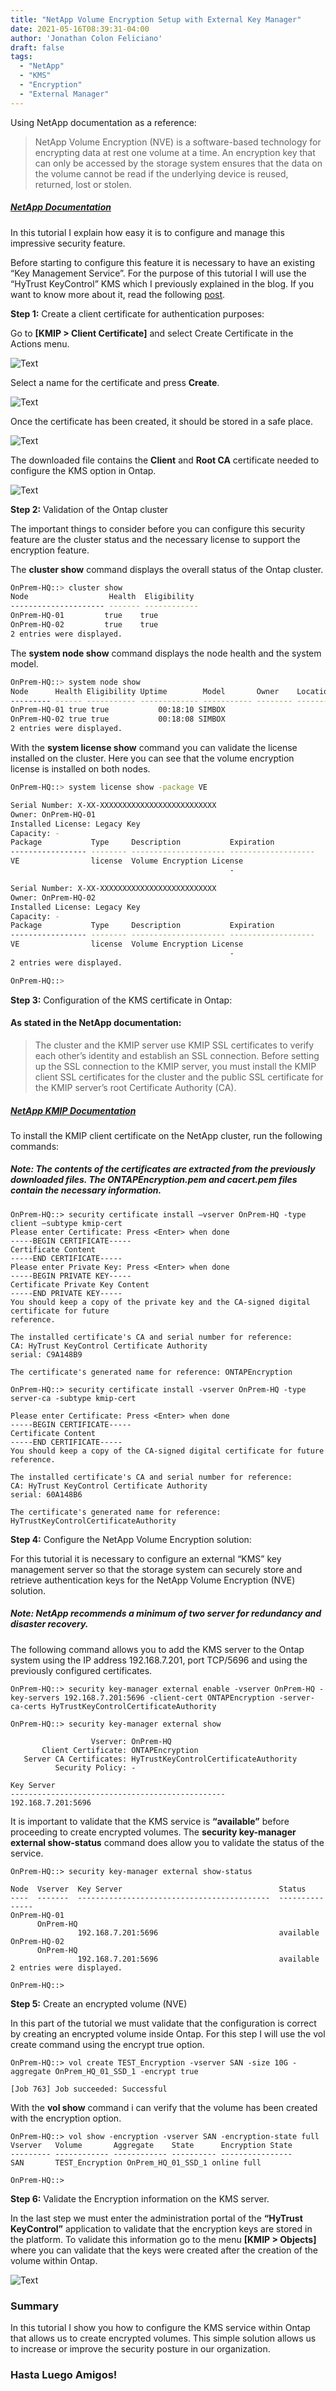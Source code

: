 ```yaml
---
title: "NetApp Volume Encryption Setup with External Key Manager"
date: 2021-05-16T08:39:31-04:00
author: 'Jonathan Colon Feliciano'
draft: false
tags:
  - "NetApp"
  - "KMS"
  - "Encryption"
  - "External Manager"
---
```


Using NetApp documentation as a reference:

> NetApp Volume Encryption (NVE) is a software-based technology for encrypting data at rest one volume at a time. An encryption key that can only be accessed by the storage system ensures that the data on the volume cannot be read if the underlying device is reused, returned, lost or stolen.

##### [NetApp Documentation](https://docs.netapp.com/ontap-9/topic/com.netapp.doc.pow-nve/GUID-EAD13D8E-0219-45B6-A2C6-B25B76C9CA1A.html)

In this tutorial I explain how easy it is to configure and manage this impressive security feature.

Before starting to configure this feature it is necessary to have an existing “Key Management Service”. For the purpose of this tutorial I will use the “HyTrust KeyControl” KMS which I previously explained in the blog. If you want to know more about it, read the following [post](http://192.168.7.40/2021/05/16/hytrust-keycontrol-key-management-server-setup/).

**Step 1:** Create a client certificate for authentication purposes:

Go to **[KMIP > Client Certificate]** and select Create Certificate in the Actions menu.

![Text](/img/2021-05-16_15-25-1024x563.webp#center)

Select a name for the certificate and press **Create**.

![Text](/img/2021-05-16_15-27-1024x565.webp#center)

Once the certificate has been created, it should be stored in a safe place.

![Text](/img/2021-05-16_15-28-1024x737.webp#center)

The downloaded file contains the **Client** and **Root CA** certificate needed to configure the KMS option in Ontap.

![Text](/img/2021-05-16_15-31-1024x493.webp#center)

**Step 2:** Validation of the Ontap cluster

The important things to consider before you can configure this security feature are the cluster status and the necessary license to support the encryption feature.

The **cluster show** command displays the overall status of the Ontap cluster.

```bash
OnPrem-HQ::> cluster show 
Node                  Health  Eligibility
--------------------- ------- ------------
OnPrem-HQ-01         true    true
OnPrem-HQ-02         true    true
2 entries were displayed.
```

The **system node show** command displays the node health and the system model.

```bash
OnPrem-HQ::> system node show
Node      Health Eligibility Uptime        Model       Owner    Location  
--------- ------ ----------- ------------- ----------- -------- ---------------
OnPrem-HQ-01 true true           00:18:10 SIMBOX
OnPrem-HQ-02 true true           00:18:08 SIMBOX
2 entries were displayed.
```
With the **system license show** command you can validate the license installed on the cluster. Here you can see that the volume encryption license is installed on both nodes.

```bash
OnPrem-HQ::> system license show -package VE

Serial Number: X-XX-XXXXXXXXXXXXXXXXXXXXXXXXXX
Owner: OnPrem-HQ-01
Installed License: Legacy Key
Capacity: -
Package           Type     Description           Expiration
----------------- -------- --------------------- -------------------
VE                license  Volume Encryption License 
                                                 -

Serial Number: X-XX-XXXXXXXXXXXXXXXXXXXXXXXXXX
Owner: OnPrem-HQ-02
Installed License: Legacy Key
Capacity: -
Package           Type     Description           Expiration
----------------- -------- --------------------- -------------------
VE                license  Volume Encryption License 
                                                 -
2 entries were displayed.

OnPrem-HQ::> 
```

**Step 3:** Configuration of the KMS certificate in Ontap:

#### As stated in the NetApp documentation:

> The cluster and the KMIP server use KMIP SSL certificates to verify each other’s identity and establish an SSL connection. Before setting up the SSL connection to the KMIP server, you must install the KMIP client SSL certificates for the cluster and the public SSL certificate for the KMIP server’s root Certificate Authority (CA).

##### [NetApp KMIP Documentation](https://docs.netapp.com/ontap-9/topic/com.netapp.doc.pow-nve/GUID-D1593ED6-AAF8-4DEE-A2A7-6AEF239C6874.html)

To install the KMIP client certificate on the NetApp cluster, run the following commands:

##### Note: The contents of the certificates are extracted from the previously downloaded files. The ONTAPEncryption.pem and cacert.pem files contain the necessary information.

```text
OnPrem-HQ::> security certificate install –vserver OnPrem-HQ -type client –subtype kmip-cert
Please enter Certificate: Press <Enter> when done
-----BEGIN CERTIFICATE----- 
Certificate Content
-----END CERTIFICATE-----
Please enter Private Key: Press <Enter> when done
-----BEGIN PRIVATE KEY-----  
Certificate Private Key Content
-----END PRIVATE KEY-----
You should keep a copy of the private key and the CA-signed digital certificate for future
reference.

The installed certificate's CA and serial number for reference:
CA: HyTrust KeyControl Certificate Authority
serial: C9A148B9

The certificate's generated name for reference: ONTAPEncryption
```

```text
OnPrem-HQ::> security certificate install -vserver OnPrem-HQ -type server-ca -subtype kmip-cert 

Please enter Certificate: Press <Enter> when done
-----BEGIN CERTIFICATE-----  
Certificate Content
-----END CERTIFICATE-----
You should keep a copy of the CA-signed digital certificate for future reference.

The installed certificate's CA and serial number for reference:
CA: HyTrust KeyControl Certificate Authority
serial: 60A148B6

The certificate's generated name for reference: HyTrustKeyControlCertificateAuthority
```

**Step 4:** Configure the NetApp Volume Encryption solution:

For this tutorial it is necessary to configure an external “KMS” key management server so that the storage system can securely store and retrieve authentication keys for the NetApp Volume Encryption (NVE) solution.

##### Note: NetApp recommends a minimum of two server for redundancy and disaster recovery.

The following command allows you to add the KMS server to the Ontap system using the IP address 192.168.7.201, port TCP/5696 and using the previously configured certificates.

```text
OnPrem-HQ::> security key-manager external enable -vserver OnPrem-HQ -key-servers 192.168.7.201:5696 -client-cert ONTAPEncryption -server-ca-certs HyTrustKeyControlCertificateAuthority 

OnPrem-HQ::> security key-manager external show                                                                                                                                           

                  Vserver: OnPrem-HQ
       Client Certificate: ONTAPEncryption
   Server CA Certificates: HyTrustKeyControlCertificateAuthority
          Security Policy: -

Key Server
------------------------------------------------
192.168.7.201:5696
```

It is important to validate that the KMS service is **“available”** before proceeding to create encrypted volumes. The **security key-manager external show-status** command does allow you to validate the status of the service.

```text
OnPrem-HQ::> security key-manager external show-status

Node  Vserver  Key Server                                   Status
----  -------  -------------------------------------------  ---------------
OnPrem-HQ-01
      OnPrem-HQ
               192.168.7.201:5696                           available
OnPrem-HQ-02
      OnPrem-HQ
               192.168.7.201:5696                           available
2 entries were displayed.

OnPrem-HQ::> 
```

**Step 5:** Create an encrypted volume (NVE)

In this part of the tutorial we must validate that the configuration is correct by creating an encrypted volume inside Ontap. For this step I will use the vol create command using the encrypt true option.

```text
OnPrem-HQ::> vol create TEST_Encryption -vserver SAN -size 10G -aggregate OnPrem_HQ_01_SSD_1 -encrypt true 
  
[Job 763] Job succeeded: Successful 
```

With the **vol show** command i can verify that the volume has been created with the encryption option.

```text
OnPrem-HQ::> vol show -encryption -vserver SAN -encryption-state full 
Vserver   Volume       Aggregate    State      Encryption State
--------- ------------ ------------ ---------- ----------------
SAN       TEST_Encryption OnPrem_HQ_01_SSD_1 online full

OnPrem-HQ::> 
```

**Step 6:** Validate the Encryption information on the KMS server.

In the last step we must enter the administration portal of the **“HyTrust KeyControl”** application to validate that the encryption keys are stored in the platform. To validate this information go to the menu **[KMIP > Objects]** where you can validate that the keys were created after the creation of the volume within Ontap.

![Text](/img/HytrustDashBoard.webp#center)

### Summary

In this tutorial I show you how to configure the KMS service within Ontap that allows us to create encrypted volumes. This simple solution allows us to increase or improve the security posture in our organization.

### Hasta Luego Amigos!
